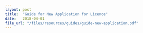 ```yaml
---
layout: post
title:  "Guide for New Application for Licence"
date:   2018-04-01
file_url: "/files/resources/guides/guide-new-application.pdf"
---
```

